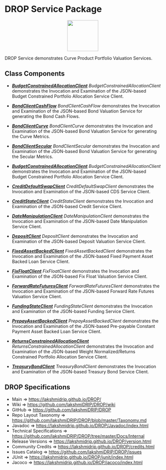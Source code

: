# DROP Service Package

<p align="center"><img src="https://github.com/lakshmiDRIP/DROP/blob/master/DRIP_Logo.gif?raw=true" width="100"></p>

DROP Service demonstrates Curve Product Portfolio Valuation Services.


## Class Components

 * [***BudgetConstrainedAllocationClient***](https://github.com/lakshmiDRIP/DROP/tree/master/src/main/java/org/drip/sample/service/BudgetConstrainedAllocationClient.java)
 <i>BudgetConstrainedAllocationClient</i> demonstrates the Invocation and Examination of the JSON-based Budget Constrained Portfolio Allocation Service Client.

 * [***BondClientCashFlow***](https://github.com/lakshmiDRIP/DROP/tree/master/src/main/java/org/drip/sample/service/BondClientCashFlow.java)
 <i>BondClientCashFlow</i> demonstrates the Invocation and Examination of the JSON-based Bond Valuation Service for generating the Bond Cash Flows.

 * [***BondClientCurve***](https://github.com/lakshmiDRIP/DROP/tree/master/src/main/java/org/drip/sample/service/BondClientCurve.java)
 <i>BondClientCurve</i> demonstrates the Invocation and Examination of the JSON-based Bond Valuation Service for generating the Curve Metrics.

 * [***BondClientSecular***](https://github.com/lakshmiDRIP/DROP/tree/master/src/main/java/org/drip/sample/service/BondClientSecular.java)
 <i>BondClientSecular</i> demonstrates the Invocation and Examination of the JSON-based Bond Valuation Service for generating the Secular Metrics.

 * [***BudgetConstrainedAllocationClient***](https://github.com/lakshmiDRIP/DROP/tree/master/src/main/java/org/drip/sample/service/BudgetConstrainedAllocationClient.java)
 <i>BudgetConstrainedAllocationClient</i> demonstrates the Invocation and Examination of the JSON-based Budget Constrained Portfolio Allocation Service Client.

 * [***CreditDefaultSwapClient***](https://github.com/lakshmiDRIP/DROP/tree/master/src/main/java/org/drip/sample/service/CreditDefaultSwapClient.java)
 <i>CreditDefaultSwapClient</i> demonstrates the Invocation and Examination of the JSON-based CDS Service Client.

 * [***CreditStateClient***](https://github.com/lakshmiDRIP/DROP/tree/master/src/main/java/org/drip/sample/service/CreditStateClient.java)
 <i>CreditStateClient</i> demonstrates the Invocation and Examination of the JSON-based Credit Service Client.

 * [***DateManipulationClient***](https://github.com/lakshmiDRIP/DROP/tree/master/src/main/java/org/drip/sample/service/DateManipulationClient.java)
 <i>DateManipulationClient</i> demonstrates the Invocation and Examination of the JSON-based Date Manipulation Service Client.

 * [***DepositClient***](https://github.com/lakshmiDRIP/DROP/tree/master/src/main/java/org/drip/sample/service/DepositClient.java)
 <i>DepositClient</i> demonstrates the Invocation and Examination of the JSON-based Deposit Valuation Service Client.

 * [***FixedAssetBackedClient***](https://github.com/lakshmiDRIP/DROP/tree/master/src/main/java/org/drip/sample/service/FixedAssetBackedClient.java)
 <i>FixedAssetBackedClient</i> demonstrates the Invocation and Examination of the JSON-based Fixed Payment Asset Backed Loan Service Client.

 * [***FixFloatClient***](https://github.com/lakshmiDRIP/DROP/tree/master/src/main/java/org/drip/sample/service/FixFloatClient.java)
 <i>FixFloatClient</i> demonstrates the Invocation and Examination of the JSON-based Fix Float Valuation Service Client.

 * [***ForwardRateFuturesClient***](https://github.com/lakshmiDRIP/DROP/tree/master/src/main/java/org/drip/sample/service/ForwardRateFuturesClient.java)
 <i>ForwardRateFuturesClient</i> demonstrates the Invocation and Examination of the JSON-based Forward Rate Futures Valuation Service Client.

 * [***FundingStateClient***](https://github.com/lakshmiDRIP/DROP/tree/master/src/main/java/org/drip/sample/service/FundingStateClient.java)
 <i>FundingStateClient</i> demonstrates the Invocation and Examination of the JSON-based Funding Service Client.

 * [***PrepayAssetBackedClient***](https://github.com/lakshmiDRIP/DROP/tree/master/src/main/java/org/drip/sample/service/PrepayAssetBackedClient.java)
 <i>PrepayAssetBackedClient</i> demonstrates the Invocation and Examination of the JSON-based Pre-payable Constant Payment Asset Backed Loan Service Client.

 * [***ReturnsConstrainedAllocationClient***](https://github.com/lakshmiDRIP/DROP/tree/master/src/main/java/org/drip/sample/service/ReturnsConstrainedAllocationClient.java)
 <i>ReturnsConstrainedAllocationClient</i> demonstrates the Invocation and Examination of the JSON-based Weight Normalized/Returns Constrained Portfolio Allocation Service Client.

 * [***TreasuryBondClient***](https://github.com/lakshmiDRIP/DROP/tree/master/src/main/java/org/drip/sample/service/TreasuryBondClient.java)
 <i>TreasuryBondClient</i> demonstrates the Invocation and Examination of the JSON-based Treasury Bond Service Client.


## DROP Specifications

 * Main                     => https://lakshmidrip.github.io/DROP/
 * Wiki                     => https://github.com/lakshmiDRIP/DROP/wiki
 * GitHub                   => https://github.com/lakshmiDRIP/DROP
 * Repo Layout Taxonomy     => https://github.com/lakshmiDRIP/DROP/blob/master/Taxonomy.md
 * Javadoc                  => https://lakshmidrip.github.io/DROP/Javadoc/index.html
 * Technical Specifications => https://github.com/lakshmiDRIP/DROP/tree/master/Docs/Internal
 * Release Versions         => https://lakshmidrip.github.io/DROP/version.html
 * Community Credits        => https://lakshmidrip.github.io/DROP/credits.html
 * Issues Catalog           => https://github.com/lakshmiDRIP/DROP/issues
 * JUnit                    => https://lakshmidrip.github.io/DROP/junit/index.html
 * Jacoco                   => https://lakshmidrip.github.io/DROP/jacoco/index.html
